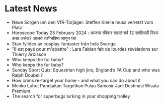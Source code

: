 # Latest News
-  Neue Sorgen um den VfR-Torjäger: Steffen Kienle muss verletzt vom Platz
-  Horoscope Today 25 February 2024 : आजचा रविवार खास! सर्व 12 राशींसाठी दिवस कसा असेल? आजचे राशीभविष्य जाणून घ्या
-  Stan fylldes av cosplay-fantaster från hela Sverige
-  "Il est payé pour m'abattre" : Lara Fabian fait de lourdes révélations sur Thierry Ardisson
-  Who keeps the fur baby?
-  Who keeps the fur baby?
-  Sunday Sport Quiz: Equestrian high jinx, England’s FA Cup and who was Ralph Doubell?
-  How crims re-target your home - and what you can do about it
-  Menko Luhut Pandjaitan Targetkan Pulau Samosir Jadi Destinasi Wisata Premium
-  The search for superbugs lurking in your shopping trolley
